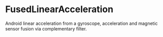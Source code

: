 FusedLinearAcceleration
=======================

Android linear acceleration from a gyroscope, acceleration and magnetic sensor fusion via complementary filter.
